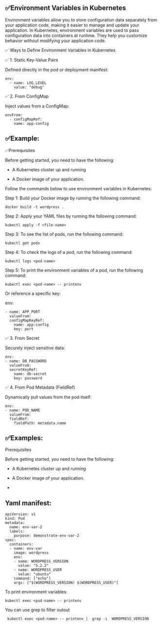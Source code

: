 ✅Environment Variables in Kubernetes
---------------------------------------

Environment variables allow you to store configuration data separately from your application code, making it easier to manage and update your application.
In Kubernetes, environment variables are used to pass configuration data into containers at runtime. 
They help you customize behavior without modifying your application code.

✅ Ways to Define Environment Variables in Kubernetes

✅ 1. Static Key-Value Pairs

Defined directly in the pod or deployment manifest:

    env:
      - name: LOG_LEVEL
        value: "debug"
        
✅ 2. From ConfigMap

Inject values from a ConfigMap:

    envFrom:
      - configMapRef:
        name: app-config
        
✅Example:
--------

✅Prerequisites

Before getting started, you need to have the following:

- A Kubernetes cluster up and running

- A Docker image of your application.

Follow the commands below to use environment variables in Kubernetes:

Step 1: Build your Docker image by running the following command:
	
	docker build -t wordpress .
Step 2: Apply your YAML files by running the following command:

	kubectl apply -f <file-name>
Step 3: To see the list of pods, run the following command:
	
	kubectl get pods
Step 4: To check the logs of a pod, run the following command:
		
	kubectl logs <pod-name>
Step 5: To print the environment variables of a pod, run the following command:

	kubectl exec <pod-name> -- printenv



Or reference a specific key:

env:
  
    - name: APP_PORT
      valueFrom:
      configMapKeyRef:
        name: app-config
        key: port
        
✅ 3. From Secret

Securely inject sensitive data:

    env:
    - name: DB_PASSWORD
      valueFrom:
      secretKeyRef:
        name: db-secret
        key: password

✅ 4. From Pod Metadata (FieldRef)

Dynamically pull values from the pod itself:

    env:
    - name: POD_NAME
      valueFrom:
      fieldRef:
        fieldPath: metadata.name

✅Examples:
---------

Prerequisites

Before getting started, you need to have the following:

- A Kubernetes cluster up and running

- A Docker image of your application.
- 

Yaml manifest:
------------
    apiVersion: v1
    kind: Pod
    metadata:
      name: env-var-2
      labels:
        purpose: demonstrate-env-var-2
    spec:
      containers:
      - name: env-var
        image: wordpress
        env:
        - name: WORDPRESS_VERSION
          value: "5.2.2"
        - name: WORDPRESS_USER
          value: "ubuntu"
        command: ["echo"]
        args: ["$(WORDPRESS_VERSION) $(WORDPRESS_USER)"]

To print environment variables:

    kubectl exec <pod-name> -- printenv
    
 You can use grep to filter outout   

     kubectl exec <pod-name> -- printenv |  grep -i  WORDPRESS_VERSION
